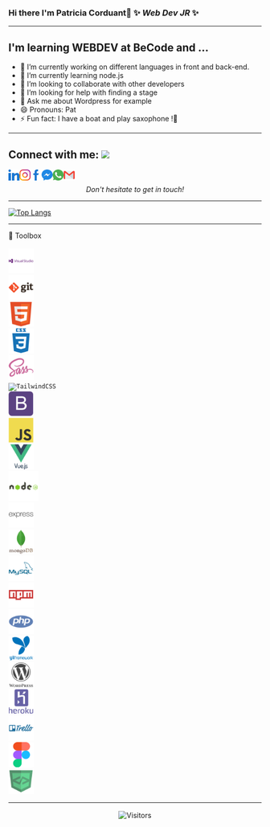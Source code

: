 ### Hi there I'm Patricia Corduant👋 ✨ _Web Dev JR_ ✨ 

---

## I'm learning WEBDEV at BeCode and ...

- 🔭 I’m currently working on different languages in front and back-end.
- 🌱 I’m currently learning node.js
- 👯 I’m looking to collaborate with other developers
- 🤔 I’m looking for help with finding a stage
- 💬 Ask me about Wordpress for example 
- 😄 Pronouns: Pat
- ⚡ Fun fact: I have a boat and play saxophone !:saxophone:

---

## Connect with me: <img src="https://media.giphy.com/media/LnQjpWaON8nhr21vNW/giphy.gif" height="32">


<a target="_blank" href="http://www.linkedin.com/in/patricia-corduant"><img align="left" alt="Corduant | LinkedIn" width="22px" src=".\img\031-linkedin.png" /></a>
<a target="_blank" href="https://www.instagram.com/patgitdesign"><img align="left" alt="Corduant | Instagram" width="22px" src=".\img\034-instagram.png" /></a>
<a target="_blank" href="https://www.facebook.com/search/top?q=patgit%20design"><img align="left" alt="Corduant | FB" width="22px" src=".\img\043-facebook-1.png" /></a>
<a target="_blank" href="http://m.me/patricia.corduant"><img align="left" alt="Corduant | FB-Mess" width="22px" src=".\img\044-messenger.png" /></a>
<a target="_blank" href="https://wa.me/32470863299"><img align="left" alt="Corduant | Whatsapp" width="22px" src=".\img\007-whatsapp.png" /></a>
<a target="_blank" href="mailto:patricia.corduant@gmail.com"><img align="left" alt="Corduant | Gmail" width="22px" src=".\img\gmail.png" /></a>
<br />
<p align=center>
<em>Don't hesitate to get in touch!</em>
</p>


---


[![Top Langs](https://github-readme-stats.vercel.app/api/top-langs/?username=Patgit-design&layout=compact)](https://github.com/Patgit-design/github-readme-stats)

---


🧰 Toolbox
<br />
<code>
   <img src="https://github.com/devicons/devicon/blob/master/icons/visualstudio/visualstudio-plain-wordmark.svg" alt="VScode" width="50" height="50">
   <img src="https://github.com/devicons/devicon/blob/master/icons/git/git-original-wordmark.svg" alt="Git" width="50" height="50"/>
   <img src="https://github.com/devicons/devicon/blob/master/icons/html5/html5-original.svg" alt="HTML" width="50" height="50"/> 
   <img src="https://github.com/devicons/devicon/blob/master/icons/css3/css3-plain-wordmark.svg" alt="CSS" width="50" height="50"/>
   <img src="https://github.com/devicons/devicon/blob/master/icons/sass/sass-original.svg" alt="SASS" width="50" height="50"/>
   <img src="https://cdn.worldvectorlogo.com/logos/tailwindcss.svg" alt="TailwindCSS" width="50" height="50"/> 
   <img src="https://github.com/devicons/devicon/blob/master/icons/bootstrap/bootstrap-plain.svg"  alt="bootstrap" width="50" height="50">
   <img src="https://github.com/devicons/devicon/blob/master/icons/javascript/javascript-original.svg" alt="JavaScript" width="50" height="50"/> 
   <img src="https://github.com/devicons/devicon/blob/master/icons/vuejs/vuejs-original-wordmark.svg" alt="VueJS" width="50" height="50"/> 
   <img src="https://github.com/devicons/devicon/blob/master/icons/nodejs/nodejs-original-wordmark.svg" alt="NodeJS" width="60" height="60"/>
   <img src="https://github.com/devicons/devicon/blob/master/icons/express/express-original-wordmark.svg" alt="ExpressJS" width="50" height="50"/> 
   <img src="https://github.com/devicons/devicon/blob/master/icons/mongodb/mongodb-original-wordmark.svg" alt="MongoDB" width="50" height="50"/>
   <img src="https://github.com/devicons/devicon/blob/master/icons/mysql/mysql-plain-wordmark.svg" alt="mySQL" width="50" height="50"/>
   <img src="https://github.com/devicons/devicon/blob/master/icons/npm/npm-original-wordmark.svg" alt="npm" width="50" height="50"/> 
   <img src="https://github.com/devicons/devicon/blob/master/icons/php/php-plain.svg" alt="php" width="50" height="50">
   <img src="https://github.com/devicons/devicon/blob/master/icons/yii/yii-plain-wordmark.svg" alt="Yii" width="50" height="50">
   <img src="https://github.com/devicons/devicon/blob/master/icons/wordpress/wordpress-plain-wordmark.svg" alt="WP" width="50" height="50">
   <img src="https://github.com/devicons/devicon/blob/master/icons/heroku/heroku-plain-wordmark.svg" alt="heroku" width="50" height="50">
   <img src="https://github.com/devicons/devicon/blob/master/icons/trello/trello-plain-wordmark.svg" alt="trello" width="50" height="50">
   <img src="https://github.com/devicons/devicon/blob/master/icons/figma/figma-original.svg" alt="figma" width="50" height="50">
   <img src="https://github.com/devicons/devicon/blob/master/icons/devicon/devicon-original.svg" alt="devicon" width="50" height="50">
</code>

---

<p align=center>                           
  <img align=center  src="https://visitor-badge.laobi.icu/badge?page_id=Patgit-design.Patgit-design" alt="Visitors">                     
</p>
